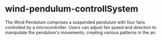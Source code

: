 # wind-pendulum-controllSystem
The Wind Pendulum comprises a suspended pendulum with four fans controlled by a microcontroller. Users can adjust fan speed and direction to manipulate the pendulum's movements, creating various patterns in the air.
